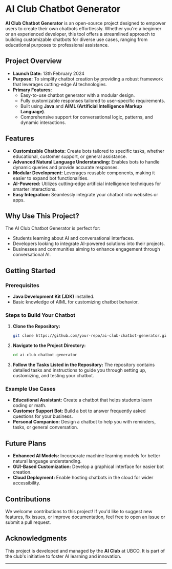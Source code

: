 # AI Club Chatbot Generator

**AI Club Chatbot Generator** is an open-source project designed to empower users to create their own chatbots effortlessly. Whether you're a beginner or an experienced developer, this tool offers a streamlined approach to building customizable chatbots for diverse use cases, ranging from educational purposes to professional assistance.

## Project Overview
- **Launch Date:** 13th February 2024
- **Purpose:** To simplify chatbot creation by providing a robust framework that leverages cutting-edge AI technologies.
- **Primary Features:**
  - Easy-to-use chatbot generator with a modular design.
  - Fully customizable responses tailored to user-specific requirements.
  - Built using **Java** and **AIML (Artificial Intelligence Markup Language)**.
  - Comprehensive support for conversational logic, patterns, and dynamic interactions.

## Features
- **Customizable Chatbots:** Create bots tailored to specific tasks, whether educational, customer support, or general assistance.
- **Advanced Natural Language Understanding:** Enables bots to handle dynamic queries and provide accurate responses.
- **Modular Development:** Leverages reusable components, making it easier to expand bot functionalities.
- **AI-Powered:** Utilizes cutting-edge artificial intelligence techniques for smarter interactions.
- **Easy Integration:** Seamlessly integrate your chatbot into websites or apps.

## Why Use This Project?
The AI Club Chatbot Generator is perfect for:
- Students learning about AI and conversational interfaces.
- Developers looking to integrate AI-powered solutions into their projects.
- Businesses and communities aiming to enhance engagement through conversational AI.

## Getting Started
### Prerequisites
- **Java Development Kit (JDK)** installed.
- Basic knowledge of AIML for customizing chatbot behavior.

### Steps to Build Your Chatbot
1. **Clone the Repository:**
   ```bash
   git clone https://github.com/your-repo/ai-club-chatbot-generator.git
   ```

2. **Navigate to the Project Directory:**
   ```bash
   cd ai-club-chatbot-generator
   ```

3. **Follow the Tasks Listed in the Repository:**
   The repository contains detailed tasks and instructions to guide you through setting up, customizing, and testing your chatbot.

### Example Use Cases
- **Educational Assistant:** Create a chatbot that helps students learn coding or math.
- **Customer Support Bot:** Build a bot to answer frequently asked questions for your business.
- **Personal Companion:** Design a chatbot to help you with reminders, tasks, or general conversation.

## Future Plans
- **Enhanced AI Models:** Incorporate machine learning models for better natural language understanding.
- **GUI-Based Customization:** Develop a graphical interface for easier bot creation.
- **Cloud Deployment:** Enable hosting chatbots in the cloud for wider accessibility.

## Contributions
We welcome contributions to this project! If you'd like to suggest new features, fix issues, or improve documentation, feel free to open an issue or submit a pull request.

## Acknowledgments
This project is developed and managed by the **AI Club** at UBCO. It is part of the club's initiative to foster AI learning and innovation.

---
